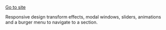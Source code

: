 
[Go to site](https://tastebox.vercel.app/)

Responsive design transform effects, modal windows, sliders, animations and a burger menu to navigate to a section.
